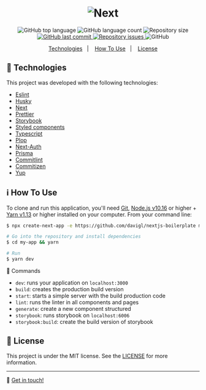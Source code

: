 <h1 align="center">
  <img alt="Next" src="https://i.imgur.com/U7ROMD4.png" />
</h1>

<p align="center">
  <img alt="GitHub top language" src="https://img.shields.io/github/languages/top/davigl/next.svg">
  <img alt="GitHub language count" src="https://img.shields.io/github/languages/count/davigl/next.svg">
  <img alt="Repository size" src="https://img.shields.io/github/repo-size/davigl/next.svg">
  <a href="https://github.com/davigl/next/commits/master">
    <img alt="GitHub last commit" src="https://img.shields.io/github/last-commit/davigl/next.svg">
  </a>
  <a href="https://github.com/davigl/next/issues">
    <img alt="Repository issues" src="https://img.shields.io/github/issues/davigl/next.svg">
  </a>
  <img alt="GitHub" src="https://img.shields.io/github/license/davigl/next.svg">
</p>

<p align="center">
  <a href="#rocket-technologies">Technologies</a>&nbsp;&nbsp;&nbsp;|&nbsp;&nbsp;&nbsp;
  <a href="#information_source-how-to-use">How To Use</a>&nbsp;&nbsp;&nbsp;|&nbsp;&nbsp;&nbsp;
  <a href="#memo-license">License</a>
</p>

## :rocket: Technologies

This project was developed with the following technologies:

- [Eslint](https://eslint.org/)
- [Husky](https://github.com/typicode/husky)
- [Next](https://nextjs.org/)
- [Prettier](https://prettier.io/)
- [Storybook](https://storybook.js.org/)
- [Styled components](https://styled-components.com/)
- [Typescript](https://www.typescriptlang.org/)
- [Plop](https://github.com/plopjs/plop)
- [Next-Auth](https://next-auth.js.org/)
- [Prisma](https://github.com/prisma/prisma)
- [Commitlint](https://github.com/conventional-changelog/commitlint)
- [Commitizen](https://github.com/commitizen/cz-cli)
- [Yup](https://github.com/jquense/yup)

## :information_source: How To Use

To clone and run this application, you'll need [Git](https://git-scm.com), [Node.js v10.16](https://nodejs.org/) or higher + [Yarn v1.13](https://yarnpkg.com/) or higher installed on your computer. From your command line:

```bash
$ npx create-next-app -e https://github.com/davigl/nextjs-boilerplate my-app

# Go into the repository and install dependencies
$ cd my-app && yarn

# Run
$ yarn dev
```

🔨 Commands

- `dev`: runs your application on `localhost:3000`
- `build`: creates the production build version
- `start`: starts a simple server with the build production code
- `lint`: runs the linter in all components and pages
- `generate`: create a new component structured
- `storybook`: runs storybook on `localhost:6006`
- `storybook:build`: create the build version of storybook

## :memo: License

This project is under the MIT license. See the [LICENSE](https://github.com/davigl/nextjs-boilerplate/blob/master/LICENSE) for more information.

---

:wave: [Get in touch!](https://www.linkedin.com/in/davi-guimaraes/)
